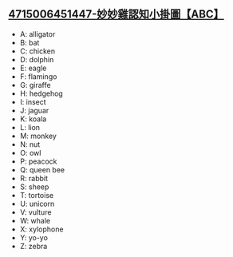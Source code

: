 ## [4715006451447-妙妙雞認知小掛圖【ABC】](https://www.books.com.tw/products/0010748624)

- A: alligator [](https://tw.dictionary.search.yahoo.com/search?p=alligator)
- B: bat [](https://tw.dictionary.search.yahoo.com/search?p=bat)
- C: chicken [](https://tw.dictionary.search.yahoo.com/search?p=chicken)
- D: dolphin [](https://tw.dictionary.search.yahoo.com/search?p=dolphin)
- E: eagle [](https://tw.dictionary.search.yahoo.com/search?p=eagle)
- F: flamingo [](https://tw.dictionary.search.yahoo.com/search?p=flamingo)
- G: giraffe [](https://tw.dictionary.search.yahoo.com/search?p=giraffe)
- H: hedgehog [](https://tw.dictionary.search.yahoo.com/search?p=hedgehog)
- I: insect [](https://tw.dictionary.search.yahoo.com/search?p=insect)
- J: jaguar [](https://tw.dictionary.search.yahoo.com/search?p=jaguar)
- K: koala [](https://tw.dictionary.search.yahoo.com/search?p=koala)
- L: lion [](https://tw.dictionary.search.yahoo.com/search?p=lion)
- M: monkey [](https://tw.dictionary.search.yahoo.com/search?p=monkey)
- N: nut [](https://tw.dictionary.search.yahoo.com/search?p=nut)
- O: owl [](https://tw.dictionary.search.yahoo.com/search?p=owl)
- P: peacock [](https://tw.dictionary.search.yahoo.com/search?p=peacock)
- Q: queen bee [](https://tw.dictionary.search.yahoo.com/search?p=queen) [](https://tw.dictionary.search.yahoo.com/search?p=bee)
- R: rabbit [](https://tw.dictionary.search.yahoo.com/search?p=rabbit)
- S: sheep [](https://tw.dictionary.search.yahoo.com/search?p=sheep)
- T: tortoise [](https://tw.dictionary.search.yahoo.com/search?p=tortoise)
- U: unicorn [](https://tw.dictionary.search.yahoo.com/search?p=unicorn)
- V: vulture [](https://tw.dictionary.search.yahoo.com/search?p=vulture)
- W: whale [](https://tw.dictionary.search.yahoo.com/search?p=whale)
- X: xylophone [](https://tw.dictionary.search.yahoo.com/search?p=xylophone)
- Y: yo-yo [](https://tw.dictionary.search.yahoo.com/search?p=yo-yo)
- Z: zebra [](https://tw.dictionary.search.yahoo.com/search?p=zebra)
